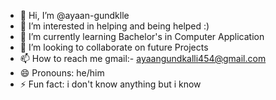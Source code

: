 - 👋 Hi, I’m @ayaan-gundklle
- 👀 I’m interested in helping and being helped :)
- 🌱 I’m currently learning Bachelor's in Computer Application 
- 💞️ I’m looking to collaborate on future Projects
- 📫 How to reach me gmail:- ayaangundkalli454@gmail.com
- 😄 Pronouns: he/him
- ⚡ Fun fact: i don't know anything but i know

<!---
ayaan-gundkalli/ayaan-gundkalli is a ✨ special ✨ repository because its `README.md` (this file) appears on your GitHub profile.
You can click the Preview link to take a look at your changes.
--->
